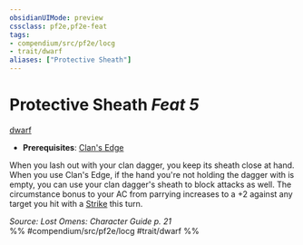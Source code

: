 ```yaml
---
obsidianUIMode: preview
cssclass: pf2e,pf2e-feat
tags:
- compendium/src/pf2e/locg
- trait/dwarf
aliases: ["Protective Sheath"]
---
```

# Protective Sheath  *Feat 5*  
[dwarf](dwarf.md "Dwarf Ancestry & Heritage Trait")  

- **Prerequisites**: [Clan's Edge](clans-edge-locg.md)

When you lash out with your clan dagger, you keep its sheath close at hand. When you use Clan's Edge, if the hand you're not holding the dagger with is empty, you can use your clan dagger's sheath to block attacks as well. The circumstance bonus to your AC from parrying increases to a +2 against any target you hit with a [Strike](strike.md) this turn.

*Source: Lost Omens: Character Guide p. 21*  
%% #compendium/src/pf2e/locg #trait/dwarf %%